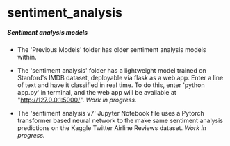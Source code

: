 # sentiment_analysis

##### Sentiment analysis models

+ The 'Previous Models' folder has older sentiment analysis models within. 

+ The 'sentiment analysis' folder has a lightweight model trained on Stanford's IMDB dataset, deployable via flask as a web app. Enter a line of text and have it classified in real time. To do this, enter 'python app.py' in terminal, and the web app will be available at "http://127.0.0.1:5000/". *Work in progress.*

+ The 'sentiment analysis v7' Jupyter Notebook file uses a Pytorch transformer based neural network to the make same sentiment analysis predictions on the Kaggle Twitter Airline Reviews dataset. *Work in progress.*
